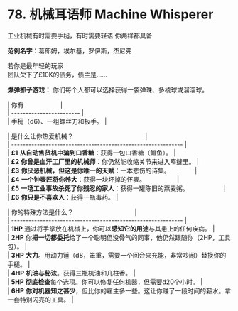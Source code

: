 # 78. 机械耳语师 Machine Whisperer
  
工业机械有时需要手槌，有时需要轻语
你两样都具备
  
**范例名字**：葛郎姆，埃尔基，罗伊斯，杰尼弗
  
若你是最年轻的玩家  
团队欠下了£10K的债务，债主是……  
  
**爆弹抓子游戏：** 你们每个人都可以选择获得一袋弹珠、多棱球或溜溜球。
  
  
| 你有                     |  
| ------------------------ |  
| 手槌（d6）、一组螺丝刀和扳手。 |  
  
| 是什么让你热爱机械？                                         |  
| ------------------------------------------------------------ |  
| **£1** **从自动售货机中骗到口香糖**：获得一包口香糖（鲱鱼）。 |  
| **£2** **你曾是血汗工厂里的机械师**：你仍然能收缩关节来进入窄缝里。 |  
| **£3** **你厌恶机械，但这是你唯一的天赋**：一本悲伤的诗集。              |  
| **£4** **一个钟表匠将你养大**：获得一块坏掉的怀表。                  |  
| **£5** **一场工业事故杀死了你残忍的家人**：获得一罐陈旧的燕麦粥。                    |  
| **£6** **你只是不喜欢人**：获得一瓶毒药。 |  
  
| 你的特殊方法是什么？                                   |  
| ------------------------------------------------------------ |  
| **1HP** 通过将手掌放在机械上，你可以**感知它的用途**与其患上的任何疾病。 |  
| **2HP** 你**把一切都委托**给了一个聪明但没骨气的同事，他仍然跟随你（2HP，工具包）。 |  
| **3HP** **大力**。用动力锤（d8，笨重，需要一个回合来充能，非常吵闹）替换你的手槌。 |  
| **4HP** **机油与秘法**。获得三瓶机油和几柱香。 |  
| **5HP** **彻底检查**每个选项。你可以修复任何机器，但需要d20个小时。 |  
| **6HP** **你对机器知之甚少**，但比你的雇主多一些。这让你赚了一段时间的薪水。拿一套特别闪亮的工具。 |